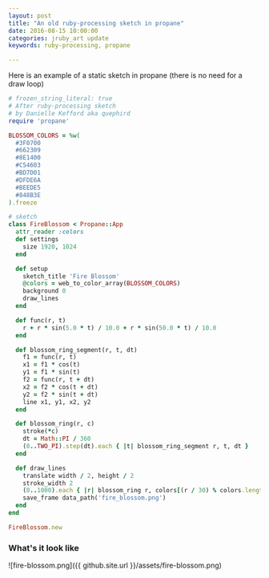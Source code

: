 ```yaml
---
layout: post
title: "An old ruby-processing sketch in propane"
date: 2016-08-15 10:00:00
categories: jruby_art update
keywords: ruby-processing, propane

---
```

Here is an example of a static sketch in propane (there is no need for a draw loop)

```ruby
# frozen_string_literal: true
# After ruby-processing sketch 
# by Danielle Kefford aka quephird
require 'propane'

BLOSSOM_COLORS = %w(
  #3F0700
  #662309
  #8E1400
  #C54603
  #BD7D01
  #DFDE6A
  #BEEDE5
  #848B3E
).freeze

# sketch
class FireBlossom < Propane::App
  attr_reader :colors
  def settings
    size 1920, 1024
  end

  def setup
    sketch_title 'Fire Blossom'
    @colors = web_to_color_array(BLOSSOM_COLORS)
    background 0
    draw_lines
  end

  def func(r, t)
    r + r * sin(5.0 * t) / 10.0 + r * sin(50.0 * t) / 10.0
  end

  def blossom_ring_segment(r, t, dt)
    f1 = func(r, t)
    x1 = f1 * cos(t)
    y1 = f1 * sin(t)
    f2 = func(r, t + dt)
    x2 = f2 * cos(t + dt)
    y2 = f2 * sin(t + dt)
    line x1, y1, x2, y2
  end

  def blossom_ring(r, c)
    stroke(*c)
    dt = Math::PI / 360
    (0..TWO_PI).step(dt).each { |t| blossom_ring_segment r, t, dt }
  end

  def draw_lines
    translate width / 2, height / 2
    stroke_width 2
    (0..1000).each { |r| blossom_ring r, colors[(r / 30) % colors.length] }
    save_frame data_path('fire_blossom.png')
  end
end

FireBlossom.new
```

### What's it look like ###


![fire-blossom.png]({{ github.site.url }}/assets/fire-blossom.png)


